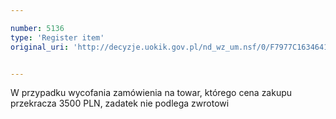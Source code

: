 ```yaml
---

number: 5136
type: 'Register item'
original_uri: 'http://decyzje.uokik.gov.pl/nd_wz_um.nsf/0/F7977C16346419AFC1257BBE00416309?OpenDocument'


---
```


W przypadku wycofania zamówienia na towar, którego cena zakupu przekracza 3500 PLN, zadatek nie podlega zwrotowi
